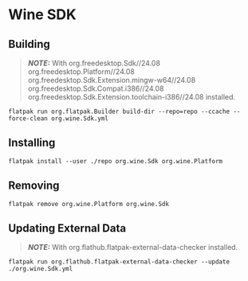 # Wine SDK
## Building
> **_NOTE:_**  With org.freedesktop.Sdk//24.08 org.freedesktop.Platform//24.08 org.freedesktop.Sdk.Extension.mingw-w64//24.08 org.freedesktop.Sdk.Compat.i386//24.08 org.freedesktop.Sdk.Extension.toolchain-i386//24.08 installed.
```console
flatpak run org.flatpak.Builder build-dir --repo=repo --ccache --force-clean org.wine.Sdk.yml
```
## Installing
```console
flatpak install --user ./repo org.wine.Sdk org.wine.Platform
```
## Removing
```console
flatpak remove org.wine.Platform org.wine.Sdk
```
## Updating External Data
> **_NOTE:_**  With org.flathub.flatpak-external-data-checker installed.
```console
flatpak run org.flathub.flatpak-external-data-checker --update ./org.wine.Sdk.yml
```